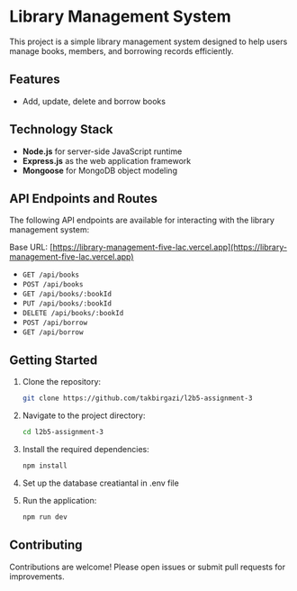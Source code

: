 # Library Management System

This project is a simple library management system designed to help users manage books, members, and borrowing records efficiently.

## Features

- Add, update, delete and borrow books

## Technology Stack

- **Node.js** for server-side JavaScript runtime
- **Express.js** as the web application framework
- **Mongoose** for MongoDB object modeling

## API Endpoints and Routes

The following API endpoints are available for interacting with the library management system:

Base URL: [https://library-management-five-lac.vercel.app](https://library-management-five-lac.vercel.app)

- `GET /api/books`  
- `POST /api/books`  
- `GET /api/books/:bookId`  
- `PUT /api/books/:bookId`  
- `DELETE /api/books/:bookId`  
- `POST /api/borrow`  
- `GET /api/borrow`

## Getting Started

1. Clone the repository:
    ```bash
    git clone https://github.com/takbirgazi/l2b5-assignment-3
    ```
2. Navigate to the project directory:
    ```bash
    cd l2b5-assignment-3
    ```

3. Install the required dependencies:
    ```bash
    npm install
    ```

4. Set up the database creatiantal in .env file

5. Run the application:
    ```bash
    npm run dev
    ```

## Contributing

Contributions are welcome! Please open issues or submit pull requests for improvements.